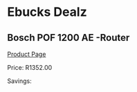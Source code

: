 
# Ebucks Dealz
## Bosch POF 1200 AE -Router
[Product Page](https://www.ebucks.com/web/shop/productSelected.do?prodId=1200335121&catId=717342768)

Price: R1352.00

Savings: 


	